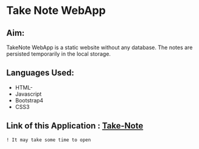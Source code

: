 # Take Note WebApp

## Aim:
TakeNote WebApp is a static website without any database. The notes are persisted temporarily in the local storage.

## Languages Used: 
- HTML-
- Javascript
- Bootstrap4
- CSS3

## Link of this Application : [Take-Note](https://realtimeweatherappv2.herokuapp.com/note)
```
! It may take some time to open
```



